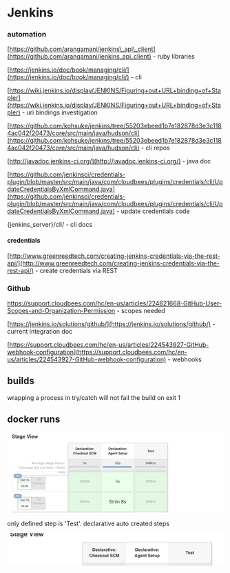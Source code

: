# Jenkins

### automation

[https://github.com/arangamani/jenkins\_api\_client](https://github.com/arangamani/jenkins_api_client) - ruby libraries

[https://jenkins.io/doc/book/managing/cli/](https://jenkins.io/doc/book/managing/cli/) - cli

[https://wiki.jenkins.io/display/JENKINS/Figuring+out+URL+binding+of+Stapler](https://wiki.jenkins.io/display/JENKINS/Figuring+out+URL+binding+of+Stapler) - uri bindings investigation

[https://github.com/kohsuke/jenkins/tree/55203ebeed1b7e182878d3e3c1184ac042f20473/core/src/main/java/hudson/cli](https://github.com/kohsuke/jenkins/tree/55203ebeed1b7e182878d3e3c1184ac042f20473/core/src/main/java/hudson/cli) - cli repos

[http://javadoc.jenkins-ci.org/](http://javadoc.jenkins-ci.org/) - java doc

[https://github.com/jenkinsci/credentials-plugin/blob/master/src/main/java/com/cloudbees/plugins/credentials/cli/UpdateCredentialsByXmlCommand.java](https://github.com/jenkinsci/credentials-plugin/blob/master/src/main/java/com/cloudbees/plugins/credentials/cli/UpdateCredentialsByXmlCommand.java) - update credentials code

{jenkins\_server}/cli/ - cli docs

#### credentials

[http://www.greenreedtech.com/creating-jenkins-credentials-via-the-rest-api/](http://www.greenreedtech.com/creating-jenkins-credentials-via-the-rest-api/) - create credentials via REST

### Github

[h](https://support.cloudbees.com/hc/en-us/articles/224621668-GitHub-User-Scopes-and-Organization-Permission)[ttps://support.cloudbees.com/hc/en-us/articles/224621668-GitHub-User-Scopes-and-Organization-Permission](https://support.cloudbees.com/hc/en-us/articles/224621668-GitHub-User-Scopes-and-Organization-Permission) - scopes needed

[https://jenkins.io/solutions/github/](https://jenkins.io/solutions/github/) - current integration doc

[https://support.cloudbees.com/hc/en-us/articles/224543927-GitHub-webhook-configuration](https://support.cloudbees.com/hc/en-us/articles/224543927-GitHub-webhook-configuration) - webhooks

## builds

wrapping a process in try/catch will not fail the build on exit 1

## docker runs

![](/assets/speed-first-and-second-run.png)

only defined step is 'Test'. declarative auto created steps

![](/assets/declarative-auto-steps.png)

